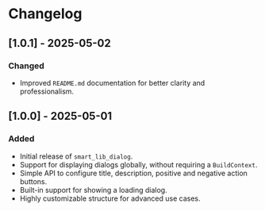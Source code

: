 # Changelog

## [1.0.1] - 2025-05-02

### Changed
- Improved `README.md` documentation for better clarity and professionalism.

## [1.0.0] - 2025-05-01

### Added
- Initial release of `smart_lib_dialog`.
- Support for displaying dialogs globally, without requiring a `BuildContext`.
- Simple API to configure title, description, positive and negative action buttons.
- Built-in support for showing a loading dialog.
- Highly customizable structure for advanced use cases.